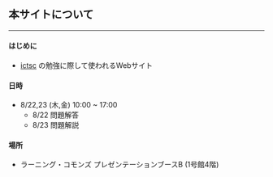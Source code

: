 ## 本サイトについて
---
#### はじめに
- [ictsc](https://icttoracon.net/) の勉強に際して使われるWebサイト
#### 日時
- 8/22,23 (木,金) 10:00 ~ 17:00
    - 8/22 問題解答
    - 8/23 問題解説
#### 場所
- ラーニング・コモンズ プレゼンテーションブースB (1号館4階)
